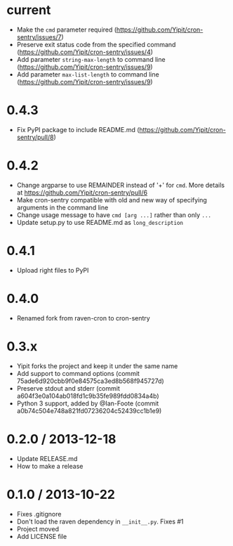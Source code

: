 current
=======

* Make the `cmd` parameter required (https://github.com/Yipit/cron-sentry/issues/7)
* Preserve exit status code from the specified command (https://github.com/Yipit/cron-sentry/issues/4)
* Add parameter `string-max-length` to command line (https://github.com/Yipit/cron-sentry/issues/9)
* Add parameter `max-list-length` to command line (https://github.com/Yipit/cron-sentry/issues/9)


0.4.3
=====

* Fix PyPI package to include README.md (https://github.com/Yipit/cron-sentry/pull/8)


0.4.2
=====

* Change argparse to use REMAINDER instead of '+' for `cmd`. More details at https://github.com/Yipit/cron-sentry/pull/6
* Make cron-sentry compatible with old and new way of specifying arguments in the command line
* Change usage message to have `cmd [arg ...]` rather than only `...`
* Update setup.py to use README.md as `long_description`


0.4.1
=====

* Upload right files to PyPI


0.4.0
=====

* Renamed fork from raven-cron to cron-sentry


0.3.x
=====
* Yipit forks the project and keep it under the same name
* Add support to command options (commit 75ade6d920cbb9f0e84575ca3ed8b568f945727d)
* Preserve stdout and stderr (commit a604f3e0a104ab018fd1c9b35fe989fdd0834a4b)
* Python 3 support, added by @Ian-Foote (commit a0b74c504e748a821fd07236204c52439cc1b1e9)


0.2.0 / 2013-12-18 
==================

 * Update RELEASE.md
 * How to make a release


0.1.0 / 2013-10-22 
==================

 * Fixes .gitignore
 * Don't load the raven dependency in `__init__.py`. Fixes #1
 * Project moved
 * Add LICENSE file

